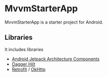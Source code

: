# MvvmStarterApp
MvvmStarterApp is a starter project for Android.

## Libraries
It includes libraries
- [Android Jetpack Architecture Components](https://developer.android.com/jetpack/arch/)
- [Dagger Hilt](https://dagger.dev/hilt/)
- [Retrofit](http://square.github.io/retrofit/) / [OkHttp](http://square.github.io/okhttp/)

